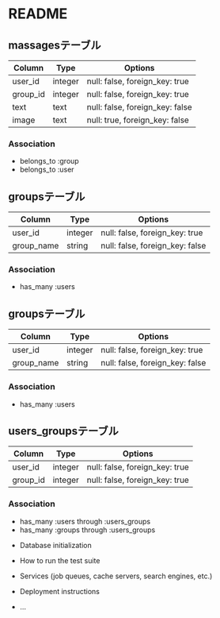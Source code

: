 # README

## massagesテーブル

|Column|Type|Options|
|------|----|-------|
|user_id|integer|null: false, foreign_key: true|
|group_id|integer|null: false, foreign_key: true|
|text|text|null: false, foreign_key: false|
|image|text|null: true, foreign_key: false|

### Association
- belongs_to :group
- belongs_to :user

## groupsテーブル

|Column|Type|Options|
|------|----|-------|
|user_id|integer|null: false, foreign_key: true|
|group_name|string|null: false, foreign_key: false|

### Association
- has_many :users


## groupsテーブル

|Column|Type|Options|
|------|----|-------|
|user_id|integer|null: false, foreign_key: true|
|group_name|string|null: false, foreign_key: false|

### Association
- has_many :users

## users_groupsテーブル

|Column|Type|Options|
|------|----|-------|
|user_id|integer|null: false, foreign_key: true|
|group_id|integer|null: false, foreign_key: true|

### Association
- has_many :users through :users_groups
- has_many :groups through :users_groups

* Database initialization

* How to run the test suite

* Services (job queues, cache servers, search engines, etc.)

* Deployment instructions

* ...
